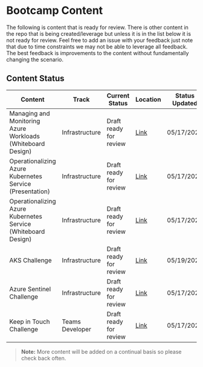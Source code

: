 # Bootcamp Content

The following is content that is ready for review. There is other content in the repo that is being created/leverage but unless it is in the list below it is not ready for review.
Feel free to add an issue with your feedback just note that due to time constraints we may not be able to leverage all feedback. The best feedback is improvements to the content without fundamentally changing the scenario.

## Content Status

| Content                                                       | Track           | Current Status         | Location                                                                                             | Status Updated |
|---------------------------------------------------------------|-----------------|------------------------|------------------------------------------------------------------------------------------------------|----------------|
| Managing and Monitoring Azure Workloads (Whiteboard Design)   | Infrastructure  | Draft ready for review | [Link](Azure%20Infrastructure/Day%202%20-%20Operations/WDS)                                          | 05/17/2020     |
| Operationalizing Azure Kubernetes Service (Presentation)      | Infrastructure  | Draft ready for review | [Link](Azure%20Infrastructure/Day%204%20-%20AKS/Operationalizing%20Azure%20Kubernetes%20Service)     | 05/17/2020     |
| Operationalizing Azure Kubernetes Service (Whiteboard Design) | Infrastructure  | Draft ready for review | [Link](Azure%20Infrastructure/Day%204%20-%20AKS/Operationalizing%20Azure%20Kubernetes%20Service/WDS) | 05/17/2020     |
| AKS Challenge                                                 | Infrastructure  | Draft ready for review | [Link](Azure%20Infrastructure/Day%204%20-%20AKS/AKS%20Challenge)                                     | 05/19/2020     |
| Azure Sentinel Challenge                                      | Infrastructure  | Draft ready for review | [Link](Azure%20Infrastructure/Day%205%20-%20Security/Sentinel%20Challenge)                           | 05/17/2020     |
| Keep in Touch Challenge                                       | Teams Developer | Draft ready for review | [Link](Teams%20Developer/Day3)                                                                       | 05/17/2020     |

> **Note:** More content will be added on a continual basis so please check back often.
